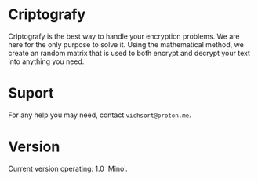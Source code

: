 # Criptografy
Criptografy is the best way to handle your encryption problems. We are here for the only purpose to solve it. Using the mathematical method, we create an random matrix that is used to both encrypt and decrypt your text into anything you need.

# Suport
For any help you may need, contact `vichsort@proton.me`.

# Version
Current version operating: 1.0 'Mino'.